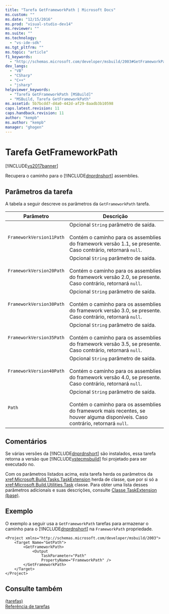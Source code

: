 ```yaml
---
title: "Tarefa GetFrameworkPath | Microsoft Docs"
ms.custom: ""
ms.date: "12/15/2016"
ms.prod: "visual-studio-dev14"
ms.reviewer: ""
ms.suite: ""
ms.technology: 
  - "vs-ide-sdk"
ms.tgt_pltfrm: ""
ms.topic: "article"
f1_keywords: 
  - "http://schemas.microsoft.com/developer/msbuild/2003#GetFrameworkPath"
dev_langs: 
  - "VB"
  - "CSharp"
  - "C++"
  - "jsharp"
helpviewer_keywords: 
  - "Tarefa GetFrameworkPath [MSBuild]"
  - "MSBuild, Tarefa GetFrameworkPath"
ms.assetid: 5b7bcdd7-d4a0-442d-af29-8aadb3b10598
caps.latest.revision: 11
caps.handback.revision: 11
author: "kempb"
ms.author: "kempb"
manager: "ghogen"
---
```

# Tarefa GetFrameworkPath
[!INCLUDE[vs2017banner](../code-quality/includes/vs2017banner.md)]

Recupera o caminho para o [!INCLUDE[dnprdnshort](../code-quality/includes/dnprdnshort_md.md)] assemblies.  
  
## Parâmetros da tarefa  
 A tabela a seguir descreve os parâmetros da `GetFrameworkPath` tarefa.  
  
|Parâmetro|Descrição|  
|---------------|---------------|  
|`FrameworkVersion11Path`|Opcional `String` parâmetro de saída.<br /><br /> Contém o caminho para os assemblies do framework versão 1.1, se presente.  Caso contrário, retornará `null`.|  
|`FrameworkVersion20Path`|Opcional `String` parâmetro de saída.<br /><br /> Contém o caminho para os assemblies do framework versão 2.0, se presente.  Caso contrário, retornará `null`.|  
|`FrameworkVersion30Path`|Opcional `String` parâmetro de saída.<br /><br /> Contém o caminho para os assemblies do framework versão 3.0, se presente.  Caso contrário, retornará `null`.|  
|`FrameworkVersion35Path`|Opcional `String` parâmetro de saída.<br /><br /> Contém o caminho para os assemblies do framework versão 3.5, se presente.  Caso contrário, retornará `null`.|  
|`FrameworkVersion40Path`|Opcional `String` parâmetro de saída.<br /><br /> Contém o caminho para os assemblies do framework versão 4.0, se presente.  Caso contrário, retornará `null`.|  
|`Path`|Opcional `String` parâmetro de saída.<br /><br /> Contém o caminho para os assemblies do framework mais recentes, se houver alguma disponíveis.  Caso contrário, retornará `null`.|  
  
## Comentários  
 Se várias versões da [!INCLUDE[dnprdnshort](../code-quality/includes/dnprdnshort_md.md)] são instalados, essa tarefa retorna a versão que [!INCLUDE[vstecmsbuild](../extensibility/internals/includes/vstecmsbuild_md.md)] foi projetado para ser executado no.  
  
 Com os parâmetros listados acima, esta tarefa herda os parâmetros da <xref:Microsoft.Build.Tasks.TaskExtension> herda de classe, que por si só a <xref:Microsoft.Build.Utilities.Task> classe.  Para obter uma lista desses parâmetros adicionais e suas descrições, consulte [Classe TaskExtension \(base\)](../msbuild/taskextension-base-class.md).  
  
## Exemplo  
 O exemplo a seguir usa a `GetFrameworkPath` tarefas para armazenar o caminho para o [!INCLUDE[dnprdnshort](../code-quality/includes/dnprdnshort_md.md)] na `FrameworkPath` propriedade.  
  
```  
<Project xmlns="http://schemas.microsoft.com/developer/msbuild/2003">  
    <Target Name="GetPath">  
        <GetFrameworkPath>  
            <Output  
                TaskParameter="Path"  
                PropertyName="FrameworkPath" />  
        </GetFrameworkPath>  
    </Target>  
</Project>  
```  
  
## Consulte também  
 [ \(tarefas\)](../msbuild/msbuild-tasks.md)   
 [Referência de tarefas](../msbuild/msbuild-task-reference.md)